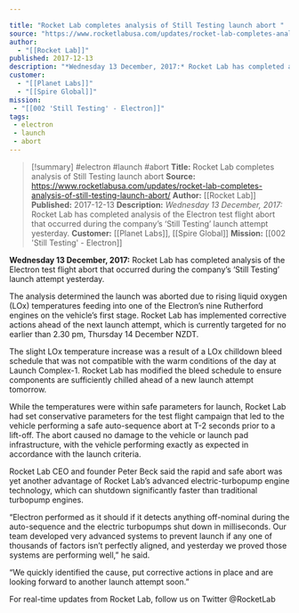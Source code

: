 ```yaml
---

title: "Rocket Lab completes analysis of Still Testing launch abort "
source: "https://www.rocketlabusa.com/updates/rocket-lab-completes-analysis-of-still-testing-launch-abort/"
author:
  - "[[Rocket Lab]]"
published: 2017-12-13
description: "*Wednesday 13 December, 2017:* Rocket Lab has completed analysis of the Electron test flight abort that occurred during the company’s ‘Still Testing’ launch attempt yesterday."
customer:
  - "[[Planet Labs]]"
  - "[[Spire Global]]"
mission:
 - "[[002 'Still Testing' - Electron]]"
tags:
 - electron
 - launch
 - abort
---
```

>[!summary]
#electron #launch #abort
**Title:** Rocket Lab completes analysis of Still Testing launch abort 
**Source:** https://www.rocketlabusa.com/updates/rocket-lab-completes-analysis-of-still-testing-launch-abort/
**Author:** [[Rocket Lab]]
**Published:** 2017-12-13
**Description:** *Wednesday 13 December, 2017:* Rocket Lab has completed analysis of the Electron test flight abort that occurred during the company’s ‘Still Testing’ launch attempt yesterday.
**Customer:** [[Planet Labs]], [[Spire Global]]
**Mission:** [[002 'Still Testing' - Electron]]

**Wednesday 13 December, 2017:** Rocket Lab has completed analysis of the Electron test flight abort that occurred during the company’s ‘Still Testing’ launch attempt yesterday. 

The analysis determined the launch was aborted due to rising liquid oxygen (LOx) temperatures feeding into one of the Electron’s nine Rutherford engines on the vehicle’s first stage. Rocket Lab has implemented corrective actions ahead of the next launch attempt, which is currently targeted for no earlier than 2.30 pm, Thursday 14 December NZDT. 

The slight LOx temperature increase was a result of a LOx chilldown bleed schedule that was not compatible with the warm conditions of the day at Launch Complex-1. Rocket Lab has modified the bleed schedule to ensure components are sufficiently chilled ahead of a new launch attempt tomorrow. 

While the temperatures were within safe parameters for launch, Rocket Lab had set conservative parameters for the test flight campaign that led to the vehicle performing a safe auto-sequence abort at T-2 seconds prior to a lift-off. The abort caused no damage to the vehicle or launch pad infrastructure, with the vehicle performing exactly as expected in accordance with the launch criteria.

Rocket Lab CEO and founder Peter Beck said the rapid and safe abort was yet another advantage of Rocket Lab’s advanced electric-turbopump engine technology, which can shutdown significantly faster than traditional turbopump engines.  

“Electron performed as it should if it detects anything off-nominal during the auto-sequence and the electric turbopumps shut down in milliseconds. Our team developed very advanced systems to prevent launch if any one of thousands of factors isn’t perfectly aligned, and yesterday we proved those systems are performing well,” he said. 

“We quickly identified the cause, put corrective actions in place and are looking forward to another launch attempt soon.” 

For real-time updates from Rocket Lab, follow us on Twitter @RocketLab